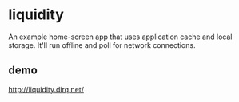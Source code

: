 # liquidity
An example home-screen app that uses application cache and local storage.  It'll run offline and poll for network connections.

## demo
http://liquidity.dirq.net/